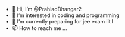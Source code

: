 - 👋 Hi, I’m @PrahladDhangar2
- 👀 I’m interested in coding and programming
- 🌱 I’m currently preparing for jee exam  iit  I
- 📫 How to reach me ...

<!---
PrahladDhangar2/PrahladDhangar2 is a ✨ special ✨ repository because its `README.md` (this file) appears on your GitHub profile.
You can click the Preview link to take a look at your changes.
--->
